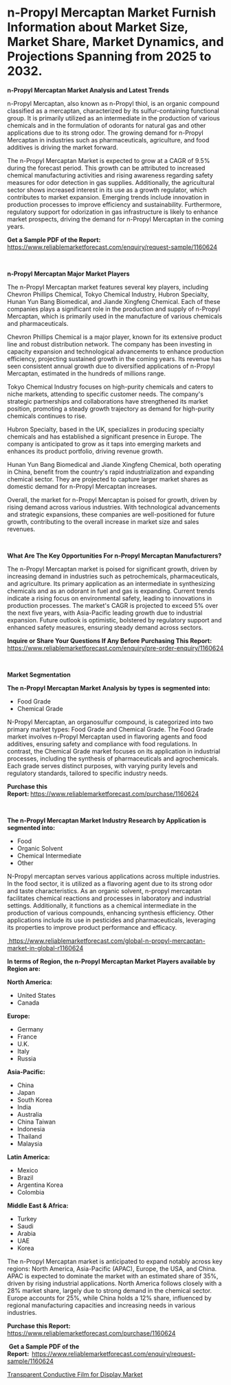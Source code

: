 <p><h1>n-Propyl Mercaptan Market Furnish Information about Market Size, Market Share, Market Dynamics, and Projections Spanning from 2025 to 2032.</h1></p><p><strong>n-Propyl Mercaptan Market Analysis and Latest Trends</strong></p>
<p><p>n-Propyl Mercaptan, also known as n-Propyl thiol, is an organic compound classified as a mercaptan, characterized by its sulfur-containing functional group. It is primarily utilized as an intermediate in the production of various chemicals and in the formulation of odorants for natural gas and other applications due to its strong odor. The growing demand for n-Propyl Mercaptan in industries such as pharmaceuticals, agriculture, and food additives is driving the market forward.</p><p>The n-Propyl Mercaptan Market is expected to grow at a CAGR of 9.5% during the forecast period. This growth can be attributed to increased chemical manufacturing activities and rising awareness regarding safety measures for odor detection in gas supplies. Additionally, the agricultural sector shows increased interest in its use as a growth regulator, which contributes to market expansion. Emerging trends include innovation in production processes to improve efficiency and sustainability. Furthermore, regulatory support for odorization in gas infrastructure is likely to enhance market prospects, driving the demand for n-Propyl Mercaptan in the coming years.</p></p>
<p><strong>Get a Sample PDF of the Report:&nbsp;</strong> <a href="https://www.reliablemarketforecast.com/enquiry/request-sample/1160624?utm_campaign=3361&utm_medium=2&utm_source=Github&utm_content=ia&utm_term=22032025&utm_id=n-propyl-mercaptan">https://www.reliablemarketforecast.com/enquiry/request-sample/1160624</a></p>
<p>&nbsp;</p>
<p><strong>n-Propyl Mercaptan Major Market Players</strong></p>
<p><p>The n-Propyl Mercaptan market features several key players, including Chevron Phillips Chemical, Tokyo Chemical Industry, Hubron Specialty, Hunan Yun Bang Biomedical, and Jiande Xingfeng Chemical. Each of these companies plays a significant role in the production and supply of n-Propyl Mercaptan, which is primarily used in the manufacture of various chemicals and pharmaceuticals.</p><p>Chevron Phillips Chemical is a major player, known for its extensive product line and robust distribution network. The company has been investing in capacity expansion and technological advancements to enhance production efficiency, projecting sustained growth in the coming years. Its revenue has seen consistent annual growth due to diversified applications of n-Propyl Mercaptan, estimated in the hundreds of millions range.</p><p>Tokyo Chemical Industry focuses on high-purity chemicals and caters to niche markets, attending to specific customer needs. The company's strategic partnerships and collaborations have strengthened its market position, promoting a steady growth trajectory as demand for high-purity chemicals continues to rise.</p><p>Hubron Specialty, based in the UK, specializes in producing specialty chemicals and has established a significant presence in Europe. The company is anticipated to grow as it taps into emerging markets and enhances its product portfolio, driving revenue growth.</p><p>Hunan Yun Bang Biomedical and Jiande Xingfeng Chemical, both operating in China, benefit from the country's rapid industrialization and expanding chemical sector. They are projected to capture larger market shares as domestic demand for n-Propyl Mercaptan increases.</p><p>Overall, the market for n-Propyl Mercaptan is poised for growth, driven by rising demand across various industries. With technological advancements and strategic expansions, these companies are well-positioned for future growth, contributing to the overall increase in market size and sales revenues.</p></p>
<p>&nbsp;</p>
<p><strong>What Are The Key Opportunities For n-Propyl Mercaptan Manufacturers?</strong></p>
<p><p>The n-Propyl Mercaptan market is poised for significant growth, driven by increasing demand in industries such as petrochemicals, pharmaceuticals, and agriculture. Its primary application as an intermediate in synthesizing chemicals and as an odorant in fuel and gas is expanding. Current trends indicate a rising focus on environmental safety, leading to innovations in production processes. The market's CAGR is projected to exceed 5% over the next five years, with Asia-Pacific leading growth due to industrial expansion. Future outlook is optimistic, bolstered by regulatory support and enhanced safety measures, ensuring steady demand across sectors.</p></p>
<p><strong>Inquire or Share Your Questions If Any Before Purchasing This Report:</strong> <a href="https://www.reliablemarketforecast.com/enquiry/pre-order-enquiry/1160624?utm_campaign=3361&utm_medium=2&utm_source=Github&utm_content=ia&utm_term=22032025&utm_id=n-propyl-mercaptan">https://www.reliablemarketforecast.com/enquiry/pre-order-enquiry/1160624</a></p>
<p>&nbsp;</p>
<p><strong>Market Segmentation</strong></p>
<p><strong>The n-Propyl Mercaptan Market Analysis by types is segmented into:</strong></p>
<p><ul><li>Food Grade</li><li>Chemical Grade</li></ul></p>
<p><p>N-Propyl Mercaptan, an organosulfur compound, is categorized into two primary market types: Food Grade and Chemical Grade. The Food Grade market involves n-Propyl Mercaptan used in flavoring agents and food additives, ensuring safety and compliance with food regulations. In contrast, the Chemical Grade market focuses on its application in industrial processes, including the synthesis of pharmaceuticals and agrochemicals. Each grade serves distinct purposes, with varying purity levels and regulatory standards, tailored to specific industry needs.</p></p>
<p><strong>Purchase this Report:&nbsp;</strong><a href="https://www.reliablemarketforecast.com/purchase/1160624?utm_campaign=3361&utm_medium=2&utm_source=Github&utm_content=ia&utm_term=22032025&utm_id=n-propyl-mercaptan">https://www.reliablemarketforecast.com/purchase/1160624</a></p>
<p>&nbsp;</p>
<p><strong>The n-Propyl Mercaptan Market Industry Research by Application is segmented into:</strong></p>
<p><ul><li>Food</li><li>Organic Solvent</li><li>Chemical Intermediate</li><li>Other</li></ul></p>
<p><p>N-Propyl mercaptan serves various applications across multiple industries. In the food sector, it is utilized as a flavoring agent due to its strong odor and taste characteristics. As an organic solvent, n-propyl mercaptan facilitates chemical reactions and processes in laboratory and industrial settings. Additionally, it functions as a chemical intermediate in the production of various compounds, enhancing synthesis efficiency. Other applications include its use in pesticides and pharmaceuticals, leveraging its properties to improve product performance and efficacy.</p></p>
<p><a href="https://www.reliablemarketforecast.com/global-n-propyl-mercaptan-market-in-global-r1160624?utm_campaign=3361&utm_medium=2&utm_source=Github&utm_content=ia&utm_term=22032025&utm_id=n-propyl-mercaptan">&nbsp;https://www.reliablemarketforecast.com/global-n-propyl-mercaptan-market-in-global-r1160624</a></p>
<p><strong>In terms of Region, the n-Propyl Mercaptan Market Players available by Region are:</strong></p>
<p>
    <p> <strong> North America: </strong>
        <ul>
            <li>United States</li>
            <li>Canada</li>
        </ul>
        </p> 
    <p> <strong> Europe: </strong>
        <ul>
            <li>Germany</li>
            <li>France</li>
            <li>U.K.</li>
            <li>Italy</li>
            <li>Russia</li>
        </ul>
        </p> 
    <p> <strong> Asia-Pacific: </strong>
        <ul>
            <li>China</li>
            <li>Japan</li>
            <li>South Korea</li>
            <li>India</li>
            <li>Australia</li>
            <li>China Taiwan</li>
            <li>Indonesia</li>
            <li>Thailand</li>
            <li>Malaysia</li>
        </ul>
        </p> 
    <p> <strong> Latin America: </strong>
        <ul>
            <li>Mexico</li>
            <li>Brazil</li>
            <li>Argentina Korea</li>
            <li>Colombia</li>
        </ul>
        </p> 
    <p> <strong> Middle East & Africa: </strong>
        <ul>
            <li>Turkey</li>
            <li>Saudi</li>
            <li>Arabia</li>
            <li>UAE</li>
            <li>Korea</li>
        </ul>
    </p>
    </p>
<p><p>The n-Propyl Mercaptan market is anticipated to expand notably across key regions: North America, Asia-Pacific (APAC), Europe, the USA, and China. APAC is expected to dominate the market with an estimated share of 35%, driven by rising industrial applications. North America follows closely with a 28% market share, largely due to strong demand in the chemical sector. Europe accounts for 25%, while China holds a 12% share, influenced by regional manufacturing capacities and increasing needs in various industries.</p></p>
<p><strong>Purchase this Report: </strong><a href="https://www.reliablemarketforecast.com/purchase/1160624?utm_campaign=3361&utm_medium=2&utm_source=Github&utm_content=ia&utm_term=22032025&utm_id=n-propyl-mercaptan">https://www.reliablemarketforecast.com/purchase/1160624</a></p>
<p>&nbsp;<strong>Get a Sample PDF of the Report:&nbsp;&nbsp;</strong><a href="https://www.reliablemarketforecast.com/enquiry/request-sample/1160624?utm_campaign=3361&utm_medium=2&utm_source=Github&utm_content=ia&utm_term=22032025&utm_id=n-propyl-mercaptan">https://www.reliablemarketforecast.com/enquiry/request-sample/1160624</a></p>
<p><strong></strong></p>
<p><p><a href="https://github.com/stickkinkel/Market-Research-Report-List-1/blob/main/transparent-conductive-film-for-display-market.md?utm_campaign=3361&utm_medium=2&utm_source=Github&utm_content=ia&utm_term=22032025&utm_id=n-propyl-mercaptan">Transparent Conductive Film for Display Market</a></p></p>